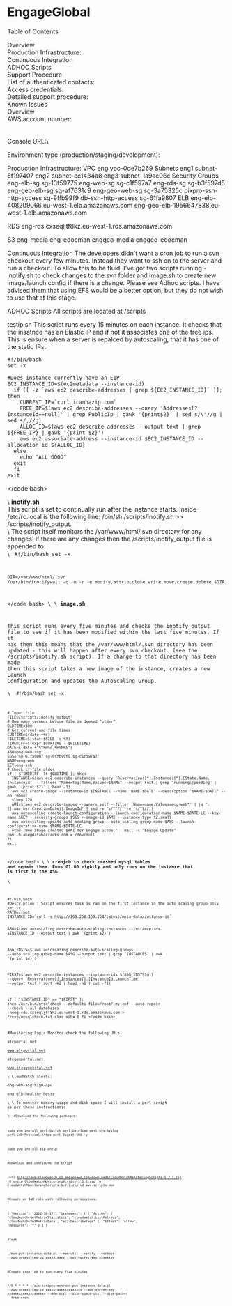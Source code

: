 # EngageGlobal


Table of Contents

Overview\
Production Infrastructure:\
Continuous Integration\
ADHOC Scripts\
Support Procedure\
List of authenticated contacts:\
Access credentials:\
Detailed support procedure:\
Known Issues\
Overview\
AWS account number:\
\
\
Console URL:\\

Environment type (production/staging/development): 

Production Infrastructure:
VPC
eng vpc-0de7b269
Subnets
eng1 subnet-5f197407
eng2 subnet-cc1434a8
eng3 subnet-1a9ac06c
Security Groups
eng-elb-sg sg-13f59775
eng-web-sg sg-c1f597a7
eng-rds-sg sg-b3f597d5
eng-geo-elb-sg sg-af7631c9
eng-geo-web-sg sg-3a75325c
pixpro-ssh-http-access sg-9ffb99f9
db-ssh-http-access sg-61fa9807
ELB
eng-elb-408209066.eu-west-1.elb.amazonaws.com
eng-geo-elb-1956647838.eu-west-1.elb.amazonaws.com

RDS eng-rds.cxseqljtf8kz.eu-west-1.rds.amazonaws.com

S3
eng-media
eng-edocman
enggeo-media
enggeo-edocman

Continuous Integration
The developers didn't want a cron job to run a svn checkout every few minutes. Instead they want to ssh on to the server and run a checkout. To allow this to be fluid, I've got two scripts running - inotify.sh to check changes to the svn folder and image.sh to create new image/launch config if there is a change. Please see Adhoc scripts.
I have advised them that using EFS would be a better option, but they do not wish to use that at this stage.

ADHOC Scripts
All scripts are located at /scripts


testip.sh
This script runs every 15 minutes on each instance. It checks that the insatnce has an Elastic IP and if not it associates one of the free ips. This is ensure when a server is repalced by autoscaling, that it has one of the static IPs. 

	#!/bin/bash
	set -x
 
	#Does instance currently have an EIP
	EC2_INSTANCE_ID=$(ec2metadata --instance-id)
	  if [[ -z `aws ec2 describe-addresses | grep ${EC2_INSTANCE_ID}` ]]; then
	    CURRENT_IP=`curl icanhazip.com`
	    FREE_IP=$(aws ec2 describe-addresses --query 'Addresses[?InstanceId==null]' | grep PublicIp | gawk '{print$2}' | sed s/\"//g | sed s/,//g)
	    ALLOC_ID=$(aws ec2 describe-addresses --output text | grep ${FREE_IP} | gawk '{print $2}')
	    aws ec2 associate-address --instance-id $EC2_INSTANCE_ID --allocation-id ${ALLOC_ID}
	  else
	    echo "ALL GOOD"
	  exit
	  fi
	exit
</code bash>
 
\\
**inotify.sh**  
This script is set to continually run after the instance starts. Inside /etc/rc.local is the following line:
/bin/sh /scripts/inotify.sh >> /scripts/inotify_output.  
\\
The script itself monitors the /var/www/html/.svn directory for any changes. If there are any changes then the /scripts/inotify_output file is appended to.  
\\
<code bash>
	#!/bin/bash
	set -x
 
	DIR=/var/www/html/.svn
	/usr/bin/inotifywait -q -m -r -e modify,attrib,close_write,move,create,delete $DIR
</code bash>
\\
\\
**image.sh**  
 
This script runs every five minutes and checks the inotify_output file to see if it has been modified within the last five minutes. If it has then this means that the /var/www/html/.svn directory has been updated - this will happen after every svn checkout. (see the /scripts/inotify.sh script). If a change to that directory has been made then this script takes a new image of the instance, creates a new Launch Configuration and updates the AutoScaling Group.  
\\
<code bash>
#!/bin/bash
	set -x
 
	# Input file
	FILE=/scripts/inotify_output
	# How many seconds before file is deemed "older"
	OLDTIME=300
	# Get current and file times
	CURTIME=$(date +%s)
	FILETIME=$(stat $FILE -c %Y)
	TIMEDIFF=$(expr $CURTIME - $FILETIME)
	DATE=$(date +"%Y%m%d_%H%M%S")
	ASG=eng-web-asg
	SGS="sg-61fa9807 sg-9ffb99f9 sg-c1f597a7"
	NAME=eng-web
	KEY=eng-ssh
	# Check if file older
	if [ $TIMEDIFF -lt $OLDTIME ]; then
	  INSTANCE=$(aws ec2 describe-instances --query 'Reservations[*].Instances[*].[State.Name, InstanceId]' --filters "Name=tag:Name,Values=$NAME" --output text | grep 'running\|pending' | gawk '{print $2}' | head -1)
	  aws ec2 create-image --instance-id $INSTANCE --name "NAME-$DATE" --description "$NAME-$DATE" --no-reboot
	  sleep 120
	  AMI=$(aws ec2 describe-images --owners self --filter 'Name=name,Values=eng-web*' | jq '.[]|max_by(.CreationDate)|.ImageId' | sed -e 's/^"//' -e 's/"$//')
	  aws autoscaling create-launch-configuration --launch-configuration-name $NAME-$DATE-LC --key-name $KEY --security-groups $SGS --image-id $AMI --instance-type t2.small
	  aws autoscaling update-auto-scaling-group --auto-scaling-group-name $ASG --launch-configuration-name $NAME-$DATE-LC
	  echo "New image created $AMI for Engage Global" | mail -s "Engage Update" paul.blake@databarracks.com < /dev/null
	fi
	exit
</code bash>
\\
\\
**cronjob to check crashed mysql tables and repair them. Runs 01.00 nightly and only runs on the instance that is first in the ASG**  
\\
 
<code bash>
#!/bin/bash
#Description : Script ensures task is ran on the first instance in the auto scaling group only
set -x
PATH=/root
INSTANCE_ID=`curl -s http://169.254.169.254/latest/meta-data/instance-id`
 
ASG=$(aws autoscaling describe-auto-scaling-instances --instance-ids $INSTANCE_ID --output text | awk '{print $2}')
 
ASG_INSTS=$(aws autoscaling describe-auto-scaling-groups --auto-scaling-group-name $ASG --output text | grep "INSTANCES" | awk '{print $4}')
 
FIRST=$(aws ec2 describe-instances --instance-ids ${ASG_INSTS[@]} --query 'Reservations[*].Instances[*].[InstanceId,LaunchTime]' --output text | sort -k2 | head -n1 | cut -f1)
 
if [ "$INSTANCE_ID" == "$FIRST" ]; then
        /usr/bin/mysqlcheck --defaults-file=/root/.my.cnf --auto-repair --check --all-databases -heng-rds.cxseqljtf8kz.eu-west-1.rds.amazonaws.com > /root/mysqlcheck.txt
else
        echo 0
fi
</code bash>
 
 
 
 
#Monitoring
Logic Monitor check the following URLs:  
atcportal.net  
www.atcportal.net  
atcgeoportal.net  
www.atcgeoportal.net  
\\
CloudWatch alerts:  
eng-web-asg-high-cpu  
eng-elb-healthy-hosts  
\\
\\
To monitor memory usage and disk space I will install a perl script as per these instructions:  
\\
<code>
#Download the following packages:
 
sudo yum install perl-Switch perl-DateTime perl-Sys-Syslog perl-LWP-Protocol-https perl-Digest-SHA -y
 
sudo yum install zip unzip
 
#Download and configure the script
 
curl http://aws-cloudwatch.s3.amazonaws.com/downloads/CloudWatchMonitoringScripts-1.2.1.zip -O
unzip CloudWatchMonitoringScripts-1.2.1.zip
rm CloudWatchMonitoringScripts-1.2.1.zip
cd aws-scripts-mon
 
#Create an IAM role with following permissions:
 
{
  "Version": "2012-10-17",
  "Statement": [
    {
      "Action": [
        "cloudwatch:GetMetricStatistics",
        "cloudwatch:ListMetrics",
        "cloudwatch:PutMetricData",
        "ec2:DescribeTags"
      ],
      "Effect": "Allow",
      "Resource": "*"
    }
  ]
}
 
#Test 
 
./mon-put-instance-data.pl --mem-util --verify --verbose --aws-access-key-id xxxxxxxxxx --aws-secret-key xxxxxxxx
 
#Create cron job to run every five minutes
 
*/5 * * * * ~/aws-scripts-mon/mon-put-instance-data.pl --aws-access-key-id xxxxxxxxxxxxxxxxxxx --aws-secret-key xxxxxxxxxxxxxxxxxxxx --mem-util --disk-space-util --disk-path=/ --from-cron
